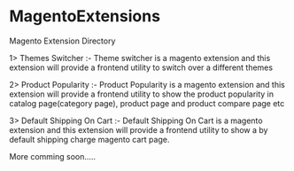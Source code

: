 MagentoExtensions
=================

Magento Extension Directory

1> Themes Switcher :- Theme switcher is a magento extension and this extension will provide a frontend utility to switch over a different themes

2> Product Popularity :- Product Popularity is a magento extension and this extension will provide a frontend utility to show the product popularity in catalog page(category page), product page and product compare page etc

3> Default Shipping On Cart :- Default Shipping On Cart is a magento extension and this extension will provide a frontend utility to show a by default shipping charge magento cart page.

More comming soon.....
